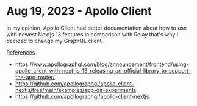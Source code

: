 # Aug 19, 2023 - Apollo Client

In my opinion, Apollo Client had better documentation about how to use with newest Nextjs 13 features in comparison with Relay that's why I decided to change my GraphQL client.

References

- https://www.apollographql.com/blog/announcement/frontend/using-apollo-client-with-next-js-13-releasing-an-official-library-to-support-the-app-router/
- https://github.com/apollographql/apollo-client-nextjs/tree/main/examples/app-dir-experiments
- https://github.com/apollographql/apollo-client-nextjs
